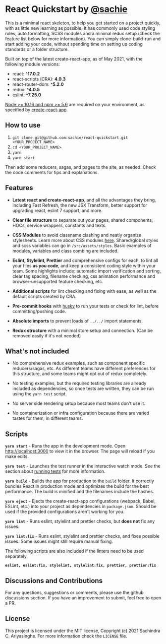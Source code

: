 # React Quickstart by [@sachie](https://github.com/sachie)

This is a minimal react skeleton, to help you get started on a project quickly, with as little new learning as possible.
It has commonly used code styling rules, auto formatting, SCSS modules and a minimal redux setup (check the feature list below for more information). You can simply clone-build-run and start adding your code, without spending time on setting up coding standards or a folder structure.

Built on top of the latest create-react-app, as of May 2021, with the following module versions:

- react: **^17.0.2**
- react-scripts (CRA): **4.0.3**
- react-router-dom: **^5.2.0**
- redux: **^4.0.5**
- eslint: **^7.25.0**

[Node >= 10.16 and npm >= 5.6](https://nodejs.org/en/) are required on your environment, as specified by [create-react-app](https://reactjs.org/docs/create-a-new-react-app.html#create-react-app).

## How to use

1. `git clone git@github.com:sachie/react-quickstart.git <YOUR_PROJECT_NAME>`
2. `cd <YOUR_PROJECT_NAME>`
3. `yarn`
4. `yarn start`

Then add some reducers, sagas, and pages to the site, as needed.
Check the code comments for tips and explanations.

## Features

- **Latest react and create-react-app**, and all the advantages they bring, including Fast Refresh, the new JSX Transform, better support for upgrading react, eslint 7 support, and more.

- **Clear file structure** to separate out your pages, shared components, HOCs, service wrappers, constants and texts.

- **CSS Modules** to avoid classname clashing and neatly organize stylesheets. Learn more about CSS modules [here](https://create-react-app.dev/docs/adding-a-css-modules-stylesheet/). Shared/global styles and scss variables can go in `/src/assets/styles`. Basic examples of modules, variables and class combing are included.

- **Eslint, Stylelint, Prettier** and comprehensive configs for each, to lint all your files **as you code**, and keep a consistent coding style within your team. Some highlights include: automatic import verification and sorting, clear tag spacing, filename checking, css animation performance and browser-unsupported feature checking, etc.

- **Additional scripts** for lint checking and fixing with ease, as well as the default scripts created by CRA.

- **Pre-commit hooks** with [husky](https://github.com/typicode/husky) to run your tests or check for lint, before committing/pushing code.

- **Absolute imports** to prevent loads of `../../` import statements.

- **Redux structure** with a minimal store setup and connection. (Can be removed easily if it's not needed)

## What's not included

- No comprehensive redux examples, such as component specific reducers/sagas, etc. As different teams have different preferences for this structure, and some teams might opt out of redux completely.

- No testing examples, but the required testing libraries are already included as dependencies, so once tests are written, they can be run using the `yarn test` script.

- No server side rendering setup because most teams don't use it.

- No containerization or infra configuration because there are varied tastes for them, in different teams.

## Scripts

**`yarn start`** - Runs the app in the development mode. Open [http://localhost:3000](http://localhost:3000) to view it in the browser. The page will reload if you make edits.

**`yarn test`** - Launches the test runner in the interactive watch mode. See the section about [running tests](https://facebook.github.io/create-react-app/docs/running-tests) for more information.

**`yarn build`** - Builds the app for production to the `build` folder. It correctly bundles React in production mode and optimizes the build for the best performance. The build is minified and the filenames include the hashes.

**`yarn eject`** - Ejects the create-react-app configurations (webpack, Babel, ESLint, etc.) into your project as dependencies in `package.json`. Should be used if the provided configurations aren't working for you.

**`yarn lint`** - Runs eslint, stylelint and prettier checks, but **does not** fix any issues.

**`yarn lint:fix`** - Runs eslint, stylelint and prettier checks, and fixes possible issues. Some issues might still require manual fixing.

The following scripts are also included if the linters need to be used separately.

**`eslint, eslint:fix, stylelint, stylelint:fix, prettier, prettier:fix`**

## Discussions and Contributions

For any questions, suggestions or comments, please use the github discussions section.
If you have an improvement to submit, feel free to open a PR.

## License

This project is licensed under the MIT license, Copyright (c) 2021 Sachindra C. Ariyasinghe. For more information check the `LICENSE` file.
